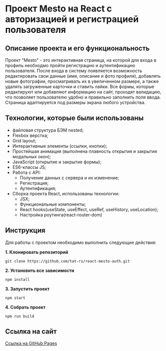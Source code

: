 # Проект Mesto на React с авторизацией и регистрацией пользователя

## Описание проекта и его функциональность

Проект "Mesto" - это интерактивная страница, на которой для входа в профиль необходмо пройти регистрацию и аутентификацию пользователя. После входа в систему появляется возможность редактировать свои данные (имя, описание и фото профиля), добавлять новые фотографии, просматривать их в увеличенном размере, а также удалять загруженные карточки и ставить лайки.
Все формы, которые редактируют или добавляют информацию на сайт, проходят валидацию, что позволяет пользователю удобно и правильно заполнить поля ввода.
Страница адаптируется под размеры экрана любого устройства.

## Технологии, которые были использованы
* файловая структура БЭМ nested;
* Flexbox верстка;
* Grid layout;
* Интерактивные элементы (ссылки, кнопки);
* Простейшая анимация (выполнена плавность открытия и закрытия модальных окон);
* JavaScript (открытие и закрытие формы);
* ES6-классы JS;
* Работа с API:
    * Получение данных с сервера и их изменение;
    * Регистрация;
    * Аутентификация;
* Сборка проекта React, использованы технологии:
    * JSX;
    * Функциональные компоненты;
    * React hooks(useState, useEffect, useRef, useHistory, useLocation);
    * Настройка роутинга(react-router-dom)

## Инструкция

Для работы с проектом необходимо выполнить следующие действия:

__1. Клонировать репозиторий__

`git clone https://github.com/tat-rs/react-mesto-auth.git`

__2. Установить все зависимости__

`npm install`

__3. Запустить проект__

`npm start`

__4. Собрать проект__

`npm run build`

## Ссылка на сайт

<a href="https://tat-rs.github.io/react-mesto-auth/" target="_blank" rel="noopener">Ссылка на GitHub Pages</a>
